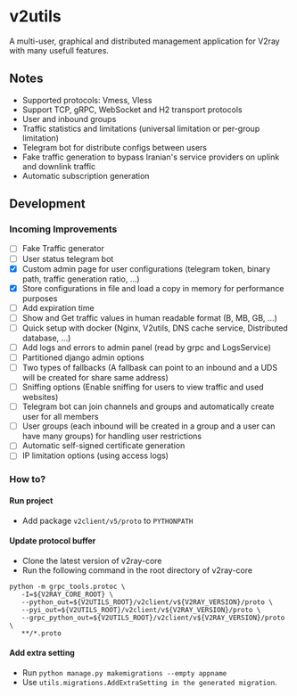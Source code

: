 # v2utils
A multi-user, graphical and distributed management application for V2ray with many usefull features.
## Notes
- Supported protocols: Vmess, Vless
- Support TCP, gRPC, WebSocket and H2 transport protocols
- User and inbound groups
- Traffic statistics and limitations (universal limitation or per-group limitation)
- Telegram bot for distribute configs between users
- Fake traffic generation to bypass Iranian's service providers on uplink and downlink traffic
- Automatic subscription generation

## Development
### Incoming Improvements
- [ ] Fake Traffic generator
- [ ] User status telegram bot
- [X] Custom admin page for user configurations (telegram token, binary path, traffic generation ratio, ...)
- [X] Store configurations in file and load a copy in memory for performance purposes
- [ ] Add expiration time
- [ ] Show and Get traffic values in human readable format (B, MB, GB, ...)
- [ ] Quick setup with docker (Nginx, V2utils, DNS cache service, Distributed database, ...)
- [ ] Add logs and errors to admin panel (read by grpc and LogsService)
- [ ] Partitioned django admin options
- [ ] Two types of fallbacks (A fallbask can point to an inbound and a UDS will be created for share same address)
- [ ] Sniffing options (Enable sniffing for users to view traffic and used websites)
- [ ] Telegram bot can join channels and groups and automatically create user for all members
- [ ] User groups (each inbound will be created in a group and a user can have many groups) for handling user restrictions
- [ ] Automatic self-signed certificate generation
- [ ] IP limitation options (using access logs)

### How to?
#### Run project
- Add package `v2client/v5/proto` to `PYTHONPATH`
#### Update protocol buffer
- Clone the latest version of v2ray-core
- Run the following command in the root directory of v2ray-core
```
python -m grpc_tools.protoc \
   -I=${V2RAY_CORE_ROOT} \
   --python_out=${V2UTILS_ROOT}/v2client/v${V2RAY_VERSION}/proto \
   --pyi_out=${V2UTILS_ROOT}/v2client/v${V2RAY_VERSION}/proto \
   --grpc_python_out=${V2UTILS_ROOT}/v2client/v${V2RAY_VERSION}/proto \
   **/*.proto
```
#### Add extra setting
- Run `python manage.py makemigrations --empty appname`  
- Use `utils.migrations.AddExtraSetting in the generated migration`.
